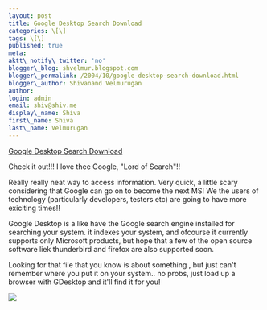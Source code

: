 ```yaml
---
layout: post
title: Google Desktop Search Download
categories: \[\]
tags: \[\]
published: true
meta:
aktt\_notify\_twitter: 'no'
blogger\_blog: shvelmur.blogspot.com
blogger\_permalink: /2004/10/google-desktop-search-download.html
blogger\_author: Shivanand Velmurugan
author:
login: admin
email: shiv@shiv.me
display\_name: Shiva
first\_name: Shiva
last\_name: Velmurugan
---
```


[Google Desktop Search Download][0]

Check it out!!! I love thee Google, "Lord of Search"!!  
  
Really really neat way to access information. Very quick, a little scary considering that Google can go on to become the next MS! We the users of technology (particularly developers, testers etc) are going to have more exiciting times!!

Google Desktop is a like have the Google search engine installed for searching your system. it indexes your system, and ofcourse it currently supports only Microsoft products, but hope that a few of the open source software liek thunderbird and firefox are also supported soon.

Looking for that file that you know is about something , but just can't remember where you put it on your system.. no probs, just load up a browser with GDesktop and it'll find it for you!

![](/images/7854873-109829720550643977?l=shvelmur.blogspot.com)


[0]: http://desktop.google.com/